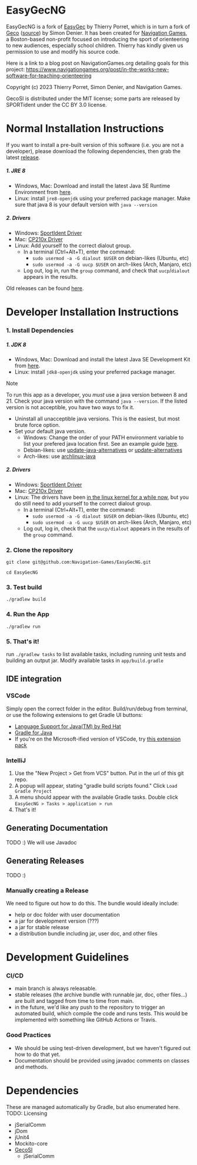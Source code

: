 # EasyGecNG

EasyGecNG is a fork of [EasyGec](http://t.porret.free.fr/lienlogiciel.php?idmenu=60) by Thierry Porret, which is in turn a fork of [Geco](http://sdenier.github.io/Geco/begin/index.html) ([source](https://github.com/sdenier/Geco)) by Simon Denier. It has been created for [Navigation Games](https://www.navigationgames.org/), a Boston-based non-profit focused on introducing the sport of orienteering to new audiences, especially school children. Thierry has kindly given us permission to use and modify his source code.


Here is a link to a blog post on NavigationGames.org detailing goals for this project:
https://www.navigationgames.org/post/in-the-works-new-software-for-teaching-orienteering



<!-- TODO: figure out licensing oml -->
Copyright (c) 2023 Thierry Porret, Simon Denier, and Navigation Games.

GecoSI is distributed under the MIT license; some parts are released by SPORTident under the CC BY 3.0 license. 


# Normal Installation Instructions

If you want to install a pre-built version of this software (i.e. you are not a developer), please download the following dependencies, then grab the latest [release](https://github.com/Navigation-Games/EasyGecNG/releases).
##### 1. JRE 8
  - Windows, Mac: Download and install the latest Java SE Runtime Environment from [here](https://www.oracle.com/java/technologies/javase/javase8u211-later-archive-downloads.html).
  - Linux: install `jre8-openjdk` using your preferred package manager. Make sure that java 8 is your default version with `java --version`
##### 2. Drivers
  - Windows: [SportIdent Driver](https://www.sportident.com/products/96-software/161-usb-driver.html)
  - Mac: [CP210x Driver](https://www.silabs.com/developers/usb-to-uart-bridge-vcp-drivers)
  - Linux: Add yourself to the correct dialout group.
    - In a terminal (Ctrl+Alt+T), enter the command:
      - `sudo usermod -a -G dialout $USER` on debian-likes (Ubuntu, etc)
      - `sudo usermod -a -G uucp $USER` on arch-likes (Arch, Manjaro, etc)
    - Log out, log in, run the `group` command, and check that `uucp`/`dialout` appears in the results. 

Old releases can be found [here](https://www.navigationgames.org/about-3).


# Developer Installation Instructions

### 1. Install Dependencies

##### 1. JDK 8
  - Windows, Mac: Download and install the latest Java SE Development Kit from [here](https://www.oracle.com/java/technologies/javase/javase8u211-later-archive-downloads.html).
  - Linux: install `jdk8-openjdk` using your preferred package manager.
> [!NOTE]
> To run this app as a developer, you _must_ use a java version between 8 and 21. Check your java version with the command `java --version`. If the listed version is not acceptible, you have two ways to fix it.
> - Uninstall all unacceptible java versions. This is the easiest, but most brute force option.
> - Set your default java version.
>   - Windows: Change the order of your PATH environment variable to list your prefered java location first. See an example guide [here](https://www.happycoders.eu/java/how-to-switch-multiple-java-versions-windows/).
>   - Debian-likes: use [update-java-alternatives](https://manpages.ubuntu.com/manpages/focal/man8/update-java-alternatives.8.html) or [update-alternatives](https://man.archlinux.org/man/update-alternatives.1.en)
>   - Arch-likes: use [archlinux-java](https://wiki.archlinux.org/title/Java#Switching_between_JVM)

##### 2. Drivers
  - Windows: [SportIdent Driver](https://www.sportident.com/products/96-software/161-usb-driver.html)
  - Mac: [CP210x Driver](https://www.silabs.com/developers/usb-to-uart-bridge-vcp-drivers)
  - Linux: The drivers have been [in the linux kernel for a while now](https://github.com/torvalds/linux/blob/master/drivers/usb/serial/cp210x.c), but you do still need to add yourself to the correct dialout group.
    - In a terminal (Ctrl+Alt+T), enter the command:
      - `sudo usermod -a -G dialout $USER` on debian-likes (Ubuntu, etc)
      - `sudo usermod -a -G uucp $USER` on arch-likes (Arch, Manjaro, etc)
    - Log out, log in, check that the `uucp/dialout` appears in the results of the `group` command.


### 2. Clone the repository
`git clone git@github.com:Navigation-Games/EasyGecNG.git`

`cd EasyGecNG`

### 3. Test build
`./gradlew build`

### 4. Run the App
`./gradlew run`

### 5. That's it!
run `./gradlew tasks` to list available tasks, including running unit tests and building an output jar. Modify available tasks in `app/build.gradle`

## IDE integration

### VSCode
Simply open the correct folder in the editor. Build/run/debug from terminal, or use the following extensions to get Gradle UI buttons:
- [Language Support for Java(TM) by Red Hat](https://open-vsx.org/extension/redhat/java)
- [Gradle for Java](https://open-vsx.org/extension/vscjava/vscode-gradle)
- If you're on the Microsoft-ified version of VSCode, try [this extension pack](https://marketplace.visualstudio.com/items?itemName=vscjava.vscode-java-pack)

### IntelliJ
1. Use the "New Project > Get from VCS" button. Put in the url of this git repo.
2. A popup will appear, stating "gradle build scripts found." Click `Load Gradle Project`
3. A menu should appear with the available Gradle tasks. Double click `EasyGecNG > Tasks > application > run`
4. That's it!

## Generating Documentation
TODO :)
We will use Javadoc

## Generating Releases
TODO :)


### Manually creating a Release
We need to figure out how to do this. The bundle would ideally include:
- help or doc folder with user documentation
- a jar for development version (???)
- a jar for stable release
- a distribution bundle including jar, user doc, and other files


# Development Guidelines

### CI/CD
- main branch is always releasable.
- stable releases (the archive bundle with runnable jar, doc, other files...) are built and tagged from time to time from main.
- in the future, we'd like any push to the repository to trigger an automated build, which compile the code and runs tests. This would be implemented with something like GitHub Actions or Travis.

### Good Practices
- We should be using test-driven development, but we haven't figured out how to do that yet.
- Documentation should be provided using javadoc comments on classes and methods.

# Dependencies
These are managed automatically by Gradle, but also enumerated here. TODO: Licensing
- jSerialComm
- jDom
- jUnit4
- Mockito-core
- [GecoSI](https://github.com/Navigation-Games/GecoSI)
  - jSerialComm